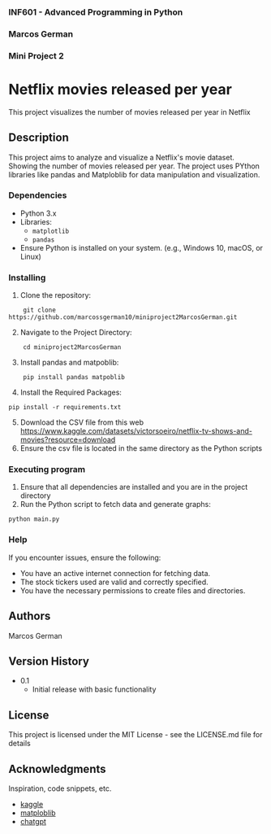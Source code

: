 ### INF601 - Advanced Programming in Python
### Marcos German
### Mini Project 2

# Netflix movies released per year

This project visualizes the number of movies released per year in Netflix

## Description

This project aims to analyze and visualize a Netflix's movie dataset. Showing the number of movies released per year. The project uses PYthon libraries like pandas and Matploblib for data manipulation and visualization.


### Dependencies

* Python 3.x
* Libraries:
  * `matplotlib`
  * `pandas`
* Ensure Python is installed on your system. (e.g., Windows 10, macOS, or Linux)

### Installing
1. Clone the repository:
```
    git clone https://github.com/marcossgerman10/miniproject2MarcosGerman.git
```
2. Navigate to the Project Directory:
```
    cd miniproject2MarcosGerman
```
3. Install pandas and matpoblib:
```
    pip install pandas matpoblib
```
4. Install the Required Packages:
```
pip install -r requirements.txt
 ```
5. Download the CSV file from this web https://www.kaggle.com/datasets/victorsoeiro/netflix-tv-shows-and-movies?resource=download
6. Ensure the csv file is located in the same directory as the Python scripts


### Executing program
1. Ensure that all dependencies are installed and you are in the project directory
2. Run the Python script to fetch data and generate graphs:
```
python main.py
```

### Help
If you encounter issues, ensure the following:

* You have an active internet connection for fetching data.
* The stock tickers used are valid and correctly specified.
* You have the necessary permissions to create files and directories.

## Authors
Marcos German

## Version History

* 0.1
    * Initial release with basic functionality 

## License

This project is licensed under the MIT License - see the LICENSE.md file for details

## Acknowledgments

Inspiration, code snippets, etc.
* [kaggle](https://www.kaggle.com/)
* [matploblib](https://matplotlib.org/stable/tutorials/pyplot.html)
* [chatgpt](https://chatgpt.com/)